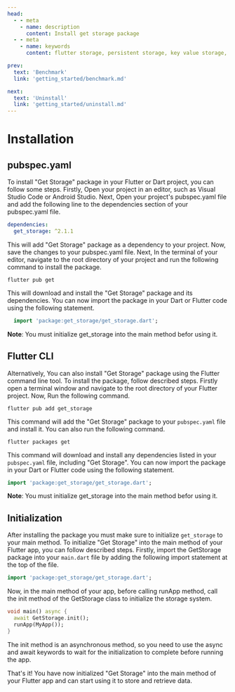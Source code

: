 ```yaml
---
head:
  - - meta
    - name: description
      content: Install get storage package
  - - meta
    - name: keywords
      content: flutter storage, persistent storage, key value storage, local data storage, shared preferences, flutter data caching, flutter state management, flutter local storage , flutter , getx , install

prev:
  text: 'Benchmark'
  link: 'getting_started/benchmark.md'

next:
  text: 'Uninstall'
  link: 'getting_started/uninstall.md'
---
```


# Installation

## pubspec.yaml

To install "Get Storage" package in your Flutter or Dart project, you can follow some steps. Firstly, Open your project in an editor, such as Visual Studio Code or Android Studio. Next, Open your project's pubspec.yaml file and add the following line to the dependencies section of your pubspec.yaml file.

```yaml
dependencies:
  get_storage: ^2.1.1
```

This will add "Get Storage" package as a dependency to your project. Now, save the changes to your pubspec.yaml file. Next, In the terminal of your editor, navigate to the root directory of your project and run the following command to install the package.

```shell
flutter pub get
```

This will download and install the "Get Storage" package and its dependencies. You can now import the package in your Dart or Flutter code using the following statement.

```dart
  import 'package:get_storage/get_storage.dart';
```

**Note**: You must initialize get_storage into the main method befor using it.

## Flutter CLI

Alternatively, You can also install "Get Storage" package using the Flutter command line tool. To install the package, follow described steps. Firstly open a terminal window and navigate to the root directory of your Flutter project. Now, Run the following command.

```shell
flutter pub add get_storage
```

This command will add the "Get Storage" package to your `pubspec.yaml` file and install it. You can also run the following command.

```shell
flutter packages get
```

This command will download and install any dependencies listed in your `pubspec.yaml` file, including "Get Storage". You can now import the package in your Dart or Flutter code using the following statement.

```dart
import 'package:get_storage/get_storage.dart';
```

**Note**: You must initialize get_storage into the main method befor using it.

## Initialization

After installing the package you must make sure to initialize `get_storage` to your main method. To initialize "Get Storage" into the main method of your Flutter app, you can follow described steps. Firstly, import the GetStorage package into your `main.dart` file by adding the following import statement at the top of the file.

```dart
import 'package:get_storage/get_storage.dart';
```

Now, in the main method of your app, before calling runApp method, call the init method of the GetStorage class to initialize the storage system.

```dart
void main() async {
  await GetStorage.init();
  runApp(MyApp());
}
```

The init method is an asynchronous method, so you need to use the async and await keywords to wait for the initialization to complete before running the app.

That's it! You have now initialized "Get Storage" into the main method of your Flutter app and can start using it to store and retrieve data.
